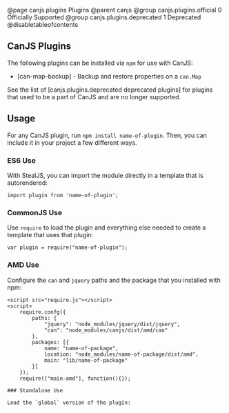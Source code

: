 @page canjs.plugins Plugins
@parent canjs
@group canjs.plugins.official 0 Officially Supported
@group canjs.plugins.deprecated 1 Deprecated
@disabletableofcontents

## CanJS Plugins

The following plugins can be installed via `npm` for use with CanJS:

- [can-map-backup] - Backup and restore properties on a `can.Map`

See the list of [canjs.plugins.deprecated deprecated plugins] for plugins that used to be a part of CanJS and are no longer supported.

## Usage

For any CanJS plugin, run `npm install name-of-plugin`. Then, you can include it in your project a few different ways.

### ES6 Use

With StealJS, you can import the module directly in a template that is autorendered:

```
import plugin from 'name-of-plugin';
```

### CommonJS Use

Use `require` to load the plugin and everything else needed to create a template that uses that plugin:

```
var plugin = require("name-of-plugin");
```

### AMD Use

Configure the `can` and `jquery` paths and the package that you installed with npm:
```
<script src="require.js"></script>
<script>
    require.confg({
        paths: {
            "jquery": "node_modules/jquery/dist/jquery",
            "can": "node_modules/canjs/dist/amd/can"
        },
        packages: [{
            name: "name-of-package",
            location: "node_modules/name-of-package/dist/amd",
            main: "lib/name-of-package"
        }]
    });
    require(["main-amd"], function(){});

### Standalone Use

Load the `global` version of the plugin:
```
<script src='./node_modules/can-construct-proxy/dist/global/can-construct-proxy.js'></script>
```


